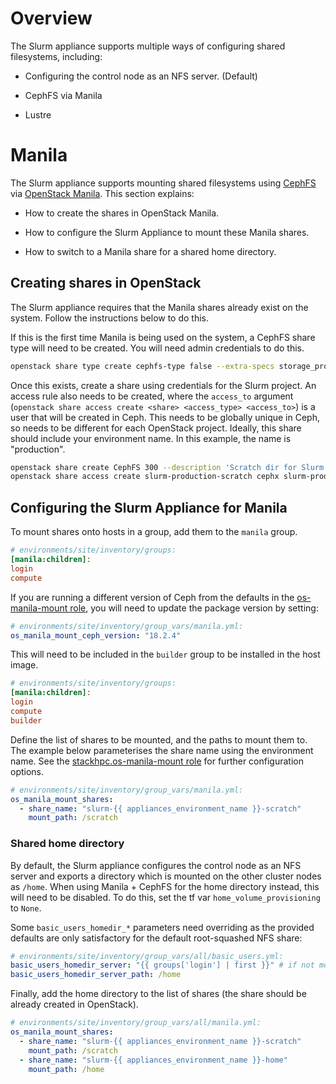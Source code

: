 # Overview

The Slurm appliance supports multiple ways of configuring shared filesystems, including:

- Configuring the control node as an NFS server. (Default)

- CephFS via Manila

- Lustre

# Manila

The Slurm appliance supports mounting shared filesystems using [CephFS](https://docs.ceph.com/en/latest/cephfs/) via [OpenStack Manila](https://docs.openstack.org/manila/latest/). This section explains:

- How to create the shares in OpenStack Manila.

- How to configure the Slurm Appliance to mount these Manila shares.

- How to switch to a Manila share for a shared home directory.

## Creating shares in OpenStack

The Slurm appliance requires that the Manila shares already exist on the system. Follow the instructions below to do this.

If this is the first time Manila is being used on the system, a CephFS share type will need to be created. You will need admin credentials to do this.

  ```bash
  openstack share type create cephfs-type false --extra-specs storage_protocol=CEPHFS vendor_name=Ceph
  ```

Once this exists, create a share using credentials for the Slurm project. An access rule also needs to be created, where the `access_to` argument (`openstack share access create <share> <access_type> <access_to>`) is a user that will be created in Ceph. This needs to be globally unique in Ceph, so needs to be different for each OpenStack project. Ideally, this share should include your environment name. In this example, the name is "production".

  ```bash
  openstack share create CephFS 300 --description 'Scratch dir for Slurm prod' --name slurm-production-scratch --share-type cephfs-type --wait
  openstack share access create slurm-production-scratch cephx slurm-production
  ```

## Configuring the Slurm Appliance for Manila

To mount shares onto hosts in a group, add them to the `manila` group.

  ```ini
  # environments/site/inventory/groups:
  [manila:children]:
  login
  compute
  ```

If you are running a different version of Ceph from the defaults in the [os-manila-mount role](https://github.com/stackhpc/ansible-role-os-manila-mount/blob/master/defaults/main.yml), you will need to update the package version by setting:

  ```yaml
  # environments/site/inventory/group_vars/manila.yml:
  os_manila_mount_ceph_version: "18.2.4"
  ```

This will need to be included in the `builder` group to be installed in the host image.

  ```ini
  # environments/site/inventory/groups:
  [manila:children]:
  login
  compute
  builder
  ```

Define the list of shares to be mounted, and the paths to mount them to. The example below parameterises the share name using the environment name. See the [stackhpc.os-manila-mount role](https://github.com/stackhpc/ansible-role-os-manila-mount) for further configuration options.

  ```yaml
  # environments/site/inventory/group_vars/manila.yml:
  os_manila_mount_shares:
    - share_name: "slurm-{{ appliances_environment_name }}-scratch"
      mount_path: /scratch
  ```

### Shared home directory

By default, the Slurm appliance configures the control node as an NFS server and exports a directory which is mounted on the other cluster nodes as `/home`. When using Manila + CephFS for the home directory instead, this will need to be disabled. To do this, set the tf var `home_volume_provisioning` to `None`. 

Some `basic_users_homedir_*` parameters need overriding as the provided defaults are only satisfactory for the default root-squashed NFS share:

  ```yaml
  # environments/site/inventory/group_vars/all/basic_users.yml:
  basic_users_homedir_server: "{{ groups['login'] | first }}" # if not mounting /home on control node
  basic_users_homedir_server_path: /home
  ```

Finally, add the home directory to the list of shares (the share should be already created in OpenStack).

  ```yaml
  # environments/site/inventory/group_vars/all/manila.yml:
  os_manila_mount_shares:
    - share_name: "slurm-{{ appliances_environment_name }}-scratch"
      mount_path: /scratch
    - share_name: "slurm-{{ appliances_environment_name }}-home"
      mount_path: /home
  ```
